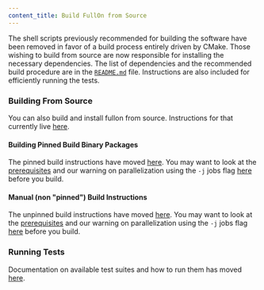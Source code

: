 ```yaml
---
content_title: Build FullOn from Source
---
```


The shell scripts previously recommended for building the software have been removed in favor of a build process entirely driven by CMake. Those wishing to build from source are now responsible for installing the necessary dependencies. The list of dependencies and the recommended build procedure are in the [`README.md`](https://github.com/fullon-labs/fullon/blob/main/README.md) file. Instructions are also included for efficiently running the tests.


### Building From Source
You can also build and install fullon from source. Instructions for that currently live [here](https://github.com/fullon-labs/flon-core/blob/main/README.md#build-and-install-from-source).

#### Building Pinned Build Binary Packages
The pinned build instructions have moved [here](https://github.com/fullon-labs/flon-core/blob/main/README.md#pinned-build). You may want to look at the [prerequisites](https://github.com/fullon-labs/flon-core/blob/main/README.md#prerequisites) and our warning on parallelization using the `-j` jobs flag [here](https://github.com/fullon-labs/flon-core/blob/main/README.md#step-3---build) before you build.

#### Manual (non "pinned") Build Instructions
The unpinned build instructions have moved [here](https://github.com/fullon-labs/flon-core/blob/main/README.md#unpinned-build). You may want to look at the [prerequisites](https://github.com/fullon-labs/flon-core/blob/main/README.md#prerequisites) and our warning on parallelization using the `-j` jobs flag [here](https://github.com/fullon-labs/flon-core/blob/main/README.md#step-3---build) before you build.

### Running Tests
Documentation on available test suites and how to run them has moved [here](https://github.com/fullon-labs/flon-core/blob/main/README.md#test).
